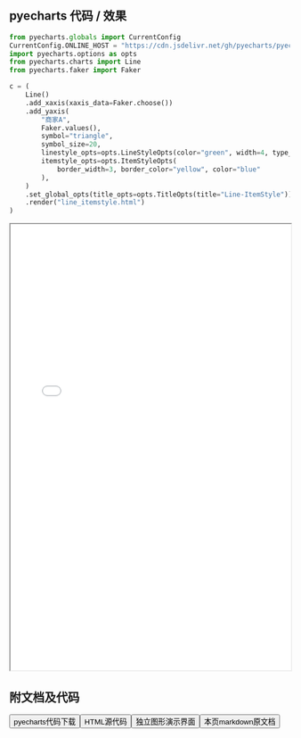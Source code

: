 
## pyecharts 代码 / 效果

```python
from pyecharts.globals import CurrentConfig
CurrentConfig.ONLINE_HOST = "https://cdn.jsdelivr.net/gh/pyecharts/pyecharts-assets@latest/assets/"
import pyecharts.options as opts
from pyecharts.charts import Line
from pyecharts.faker import Faker

c = (
    Line()
    .add_xaxis(xaxis_data=Faker.choose())
    .add_yaxis(
        "商家A",
        Faker.values(),
        symbol="triangle",
        symbol_size=20,
        linestyle_opts=opts.LineStyleOpts(color="green", width=4, type_="dashed"),
        itemstyle_opts=opts.ItemStyleOpts(
            border_width=3, border_color="yellow", color="blue"
        ),
    )
    .set_global_opts(title_opts=opts.TitleOpts(title="Line-ItemStyle"))
    .render("line_itemstyle.html")
)
```

<iframe width="100%" height="800px" src="/pyecharts/Line/line_itemstyle.html"></iframe>

## 附文档及代码

<a href="https://cdn.jsdelivr.net/gh/wfy-belief/python/docs/pyecharts/Line/line_itemstyle.py"><button class="mybutton">pyecharts代码下载</button></a><a href="https://cdn.jsdelivr.net/gh/wfy-belief/python/docs/pyecharts/Line/line_itemstyle.html"><button class="mybutton">HTML源代码</button></a><a href="https://python.wfyblog.cn/pyecharts/Line/line_itemstyle.html"><button class="mybutton">独立图形演示界面</button></a><a href="https://cdn.jsdelivr.net/gh/wfy-belief/python/docs/pyecharts/Line/line_itemstyle.md"><button class="mybutton">本页markdown原文档</button></a>